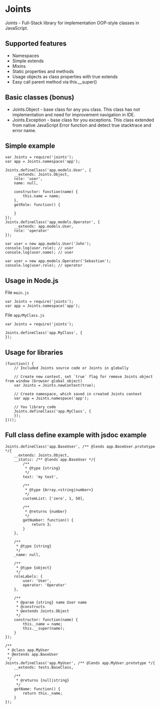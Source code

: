 Joints
======

Joints - Full-Stack library for implementation OOP-style classes in JavaScript.


Supported features
---

  - Namespaces
  - Simple extends
  - Mixins
  - Static properties and methods
  - Usage objects as class properties with true extends
  - Easy call parent method via this.__super()

Basic classes (bonus)
---

  - Joints.Object - base class for any you class. This class has not implementation and need for improvement navigation in IDE.
  - Joints.Exception - base class for you exceptions. This class extended from native JavaScript Error function and detect true stacktrace and error name.

Simple example
---

    var Joints = require('joints');
    var app = Joints.namespace('app');

	Joints.defineClass('app.models.User', {
		__extends: Joints.Object,
		role: 'user',
		name: null,

		constructor: function(name) {
            this.name = name;
		},
		getRole: function() {

		}
	});
	Joints.defineClass('app.models.Operator', {
		__extends: app.models.User,
		role: 'operator'
	});

	var user = new app.models.User('John');
	console.log(user.role); // user
	console.log(user.name); // user

	var user = new app.models.Operator('Sebastian');
	console.log(user.role); // operator

Usage in Node.js
---

File `main.js`

    var Joints = require('joints');
    var app = Joints.namespace('app');

File `app/MyClass.js`

    var Joints = require('joints');

	Joints.defineClass('app.MyClass', {
	});

Usage for libraries
---

    (function() {
        // Included Joints source code or Joints in globally

        // Create new context, set `true` flag for remove Joints object from window (browser global object)
        var Joints = Joints.newContext(true);

        // Create namespace, which saved in created Joints context
        var app = Joints.namespace('app');

        // You library code
        Joints.defineClass('app.MyClass', {
        });
    })();

Full class define example with jsdoc example
---

    Joints.defineClass('app.BaseUser', /** @lends app.BaseUser.prototype */{
        __extends: Joints.Object,
        __static: /** @lends app.BaseUser */{
            /**
             * @type {string}
             */
            text: 'my text',

            /**
             * @type {Array.<string|number>}
             */
            customList: ['zero', 1, 50],

            /**
             * @returns {number}
             */
            getNumber: function() {
                return 3;
            }
        },

        /**
         * @type {string}
         */
        _name: null,

        /**
         * @type {object}
         */
        roleLabels: {
            user: 'User',
            operator: 'Operator'
        },

        /**
         * @param {string} name User name
         * @constructs
         * @extends Joints.Object
         */
        constructor: function(name) {
            this._name = name;
            this.__super(name);
        }
    });

    /**
     * @class app.MyUser
     * @extends app.BaseUser
     */
    Joints.defineClass('app.MyUser', /** @lends app.MyUser.prototype */{
        __extends: tests.BaseClass,

        /**
         * @returns {null|string}
         */
        getName: function() {
            return this._name;
        }
    });